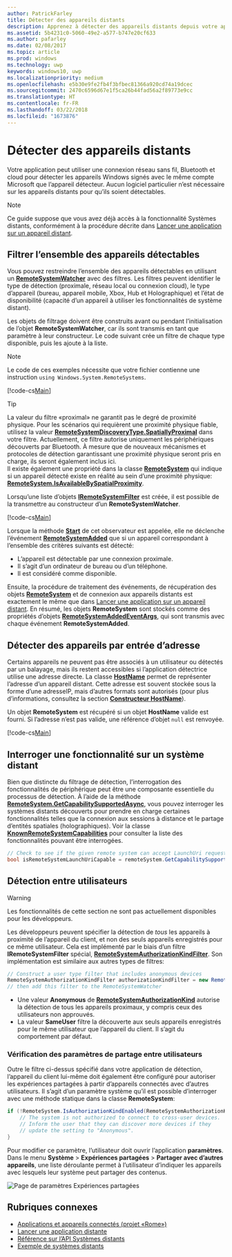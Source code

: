 ```yaml
---
author: PatrickFarley
title: Détecter des appareils distants
description: Apprenez à détecter des appareils distants depuis votre application à l'aide du projet «Rome».
ms.assetid: 5b4231c0-5060-49e2-a577-b747e20cf633
ms.author: pafarley
ms.date: 02/08/2017
ms.topic: article
ms.prod: windows
ms.technology: uwp
keywords: windows10, uwp
ms.localizationpriority: medium
ms.openlocfilehash: e5b30e9fe2fb4f3bfbec81366a920cd74a19dcec
ms.sourcegitcommit: 2470c6596d67e1f5ca26b44fad56a2f89773e9cc
ms.translationtype: HT
ms.contentlocale: fr-FR
ms.lasthandoff: 03/22/2018
ms.locfileid: "1673876"
---
```

# <a name="discover-remote-devices"></a>Détecter des appareils distants
Votre application peut utiliser une connexion réseau sans fil, Bluetooth et cloud pour détecter les appareils Windows signés avec le même compte Microsoft que l’appareil détecteur. Aucun logiciel particulier n’est nécessaire sur les appareils distants pour qu’ils soient détectables.

> [!NOTE]
> Ce guide suppose que vous avez déjà accès à la fonctionnalité Systèmes distants, conformément à la procédure décrite dans [Lancer une application sur un appareil distant](launch-a-remote-app.md).

## <a name="filter-the-set-of-discoverable-devices"></a>Filtrer l’ensemble des appareils détectables
Vous pouvez restreindre l’ensemble des appareils détectables en utilisant un [**RemoteSystemWatcher**](https://msdn.microsoft.com/library/windows/apps/Windows.System.RemoteSystems.RemoteSystemWatcher) avec des filtres. Les filtres peuvent identifier le type de détection (proximale, réseau local ou connexion cloud), le type d’appareil (bureau, appareil mobile, Xbox, Hub et Holographique) et l’état de disponibilité (capacité d’un appareil à utiliser les fonctionnalités de système distant).

Les objets de filtrage doivent être construits avant ou pendant l’initialisation de l’objet **RemoteSystemWatcher**, car ils sont transmis en tant que paramètre à leur constructeur. Le code suivant crée un filtre de chaque type disponible, puis les ajoute à la liste.

> [!NOTE]
> Le code de ces exemples nécessite que votre fichier contienne une instruction `using Windows.System.RemoteSystems`.

[!code-cs[Main](./code/DiscoverDevices/MainPage.xaml.cs#SnippetMakeFilterList)]

> [!TIP]
> La valeur du filtre «proximal» ne garantit pas le degré de proximité physique. Pour les scénarios qui requièrent une proximité physique fiable, utilisez la valeur [**RemoteSystemDiscoveryType.SpatiallyProximal**](https://docs.microsoft.com/uwp/api/windows.system.remotesystems.remotesystemdiscoverytype) dans votre filtre. Actuellement, ce filtre autorise uniquement les périphériques découverts par Bluetooth. À mesure que de nouveaux mécanismes et protocoles de détection garantissant une proximité physique seront pris en charge, ils seront également inclus ici.  
Il existe également une propriété dans la classe [**RemoteSystem**](https://msdn.microsoft.com/library/windows/apps/Windows.System.RemoteSystems.RemoteSystem) qui indique si un appareil détecté existe en réalité au sein d’une proximité physique: [**RemoteSystem.IsAvailableBySpatialProximity**](https://docs.microsoft.com/uwp/api/Windows.System.RemoteSystems.RemoteSystem.IsAvailableByProximity).

Lorsqu’une liste d’objets [**IRemoteSystemFilter**](https://msdn.microsoft.com/library/windows/apps/Windows.System.RemoteSystems.IRemoteSystemFilter) est créée, il est possible de la transmettre au constructeur d’un **RemoteSystemWatcher**.

[!code-cs[Main](./code/DiscoverDevices/MainPage.xaml.cs#SnippetCreateWatcher)]

Lorsque la méthode [**Start**](https://msdn.microsoft.com/library/windows/apps/Windows.System.RemoteSystems.RemoteSystemWatcher.Start) de cet observateur est appelée, elle ne déclenche l’événement [**RemoteSystemAdded**](https://msdn.microsoft.com/library/windows/apps/Windows.System.RemoteSystems.RemoteSystemWatcher.RemoteSystemAdded) que si un appareil correspondant à l’ensemble des critères suivants est détecté:
* L’appareil est détectable par une connexion proximale.
* Il s’agit d’un ordinateur de bureau ou d’un téléphone.
* Il est considéré comme disponible.

Ensuite, la procédure de traitement des événements, de récupération des objets [**RemoteSystem**](https://msdn.microsoft.com/library/windows/apps/Windows.System.RemoteSystems.RemoteSystem) et de connexion aux appareils distants est exactement le même que dans [Lancer une application sur un appareil distant](launch-a-remote-app.md). En résumé, les objets **RemoteSystem** sont stockés comme des propriétés d’objets [**RemoteSystemAddedEventArgs**](https://msdn.microsoft.com/library/windows/apps/Windows.System.RemoteSystems.RemoteSystemAddedEventArgs), qui sont transmis avec chaque événement **RemoteSystemAdded**.

## <a name="discover-devices-by-address-input"></a>Détecter des appareils par entrée d’adresse
Certains appareils ne peuvent pas être associés à un utilisateur ou détectés par un balayage, mais ils restent accessibles si l’application détectrice utilise une adresse directe. La classe [**HostName**](https://msdn.microsoft.com/library/windows/apps/windows.networking.hostname.aspx) permet de représenter l’adresse d’un appareil distant. Cette adresse est souvent stockée sous la forme d’une adresseIP, mais d’autres formats sont autorisés (pour plus d’informations, consultez la section [**Constructeur HostName**](https://msdn.microsoft.com/library/windows/apps/br207118.aspx)).

Un objet **RemoteSystem** est récupéré si un objet **HostName** valide est fourni. Si l’adresse n’est pas valide, une référence d’objet `null` est renvoyée.

[!code-cs[Main](./code/DiscoverDevices/MainPage.xaml.cs#SnippetFindByHostName)]

## <a name="querying-a-capability-on-a-remote-system"></a>Interroger une fonctionnalité sur un système distant

Bien que distincte du filtrage de détection, l’interrogation des fonctionnalités de périphérique peut être une composante essentielle du processus de détection. À l’aide de la méthode [**RemoteSystem.GetCapabilitySupportedAsync**](https://docs.microsoft.com/uwp/api/windows.system.remotesystems.remotesystem#Windows_System_RemoteSystems_RemoteSystem_GetCapabilitySupportedAsync_System_String_), vous pouvez interroger les systèmes distants découverts pour prendre en charge certaines fonctionnalités telles que la connexion aux sessions à distance et le partage d’entités spatiales (holographiques). Voir la classe [**KnownRemoteSystemCapabilities**](https://docs.microsoft.com/uwp/api/windows.system.remotesystems.knownremotesystemcapabilities) pour consulter la liste des fonctionnalités pouvant être interrogées.

```csharp
// Check to see if the given remote system can accept LaunchUri requests
bool isRemoteSystemLaunchUriCapable = remoteSystem.GetCapabilitySupportedAsync(KnownRemoteSystemCapabilities.LaunchUri);
```

## <a name="cross-user-discovery"></a>Détection entre utilisateurs

> [!WARNING]
> Les fonctionnalités de cette section ne sont pas actuellement disponibles pour les développeurs.

Les développeurs peuvent spécifier la détection de _tous_ les appareils à proximité de l’appareil du client, et non des seuls appareils enregistrés pour ce même utilisateur. Cela est implémenté par le biais d’un filtre **IRemoteSystemFilter** spécial, [**RemoteSystemAuthorizationKindFilter**](https://docs.microsoft.com/uwp/api/windows.system.remotesystems.remotesystemauthorizationkindfilter). Son implémentation est similaire aux autres types de filtres:

```csharp
// Construct a user type filter that includes anonymous devices
RemoteSystemAuthorizationKindFilter authorizationKindFilter = new RemoteSystemAuthorizationKindFilter(RemoteSystemAuthorizationKind.Anonymous);
// then add this filter to the RemoteSystemWatcher
```

* Une valeur **Anonymous** de [**RemoteSystemAuthorizationKind**](https://docs.microsoft.com/uwp/api/windows.system.remotesystems.remotesystemauthorizationkind) autorise la détection de tous les appareils proximaux, y compris ceux des utilisateurs non approuvés.
* La valeur **SameUser** filtre la découverte aux seuls appareils enregistrés pour le même utilisateur que l’appareil du client. Il s’agit du comportement par défaut.

### <a name="checking-the-cross-user-sharing-settings"></a>Vérification des paramètres de partage entre utilisateurs

Outre le filtre ci-dessus spécifié dans votre application de détection, l’appareil du client lui-même doit également être configuré pour autoriser les expériences partagées à partir d’appareils connectés avec d’autres utilisateurs. Il s’agit d’un paramètre système qu’il est possible d’interroger avec une méthode statique dans la classe **RemoteSystem**:

```csharp
if (!RemoteSystem.IsAuthorizationKindEnabled(RemoteSystemAuthorizationKind.Anonymous)) {
    // The system is not authorized to connect to cross-user devices. 
    // Inform the user that they can discover more devices if they
    // update the setting to "Anonymous".
}
```

Pour modifier ce paramètre, l’utilisateur doit ouvrir l’application **paramètres**. Dans le menu **Système** > **Expériences partagées** > **Partager avec d’autres appareils**, une liste déroulante permet à l’utilisateur d’indiquer les appareils avec lesquels leur système peut partager des contenus.

![Page de paramètres Expériences partagées](images/shared-experiences-settings.png)

## <a name="related-topics"></a>Rubriques connexes
* [Applications et appareils connectés (projet «Rome»)](connected-apps-and-devices.md)
* [Lancer une application distante](launch-a-remote-app.md)
* [Référence sur l’API Systèmes distants](https://msdn.microsoft.com/library/windows/apps/Windows.System.RemoteSystems)
* [Exemple de systèmes distants](https://github.com/Microsoft/Windows-universal-samples/tree/dev/Samples/RemoteSystems)
